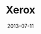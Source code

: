 ---
date: 2013-07-11
title: Xerox
categories: silver
logo: Starbucks_Logo.JPG
www: http://www.xerox.com/
---